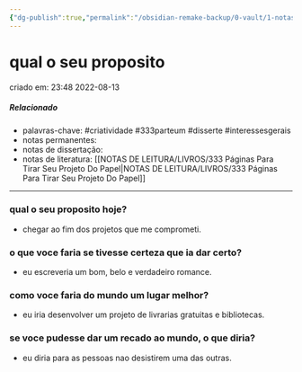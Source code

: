 ```yaml
---
{"dg-publish":true,"permalink":"/obsidian-remake-backup/0-vault/1-notas-literais/insight-pensamento-e-meditacao/qual-o-seu-proposito/","tags":["criatividade","333parteum","disserte","interessesgerais"],"dgHomeLink":true,"dgShowLocalGraph":true,"dgShowFileTree":true,"dgEnableSearch":true,"noteIcon":""}
---
```



# qual o seu proposito
criado em: 23:48 2022-08-13

##### Relacionado
- palavras-chave: #criatividade #333parteum #disserte #interessesgerais 
- notas permanentes: 
- notas de dissertação:
- notas de literatura: [[NOTAS DE LEITURA/LIVROS/333 Páginas Para Tirar Seu Projeto Do Papel\|NOTAS DE LEITURA/LIVROS/333 Páginas Para Tirar Seu Projeto Do Papel]]

---
### qual o seu proposito hoje?
- chegar ao fim dos projetos que me comprometi.
### o que voce faria se tivesse certeza que ia dar certo?
- eu escreveria um bom, belo e verdadeiro romance.
### como voce faria do mundo um lugar melhor?
- eu iria desenvolver um projeto de livrarias gratuitas e bibliotecas.
### se voce pudesse dar um recado ao mundo, o que diria?
- eu diria para as pessoas nao desistirem uma das outras.